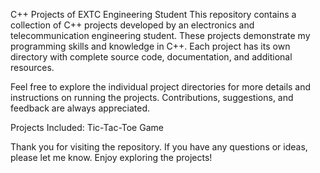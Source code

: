 C++ Projects of EXTC Engineering Student
This repository contains a collection of C++ projects developed by an electronics and telecommunication engineering student. These projects demonstrate my programming skills and knowledge in C++. Each project has its own directory with complete source code, documentation, and additional resources.

Feel free to explore the individual project directories for more details and instructions on running the projects. Contributions, suggestions, and feedback are always appreciated.

Projects Included:
Tic-Tac-Toe Game

Thank you for visiting the repository. If you have any questions or ideas, please let me know. Enjoy exploring the projects!
